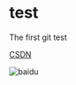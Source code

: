 # test
The first git test

[CSDN](http://blog.csdn.net/u010164190?viewmode=contents)

![baidu](http://www.baidu.com/img/bdlogo.gif "百度logo")
